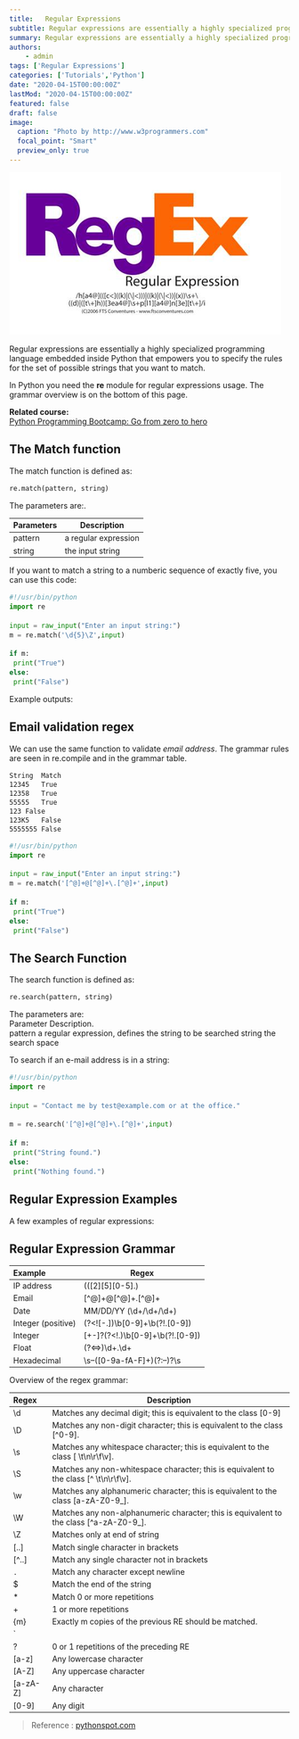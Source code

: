 ```yaml
---
title:   Regular Expressions
subtitle: Regular expressions are essentially a highly specialized programming language embedded inside Python that empowers you to specify the rules for the set of possible strings that you want to match.  
summary: Regular expressions are essentially a highly specialized programming language embedded inside Python that empowers you to specify the rules for the set of possible strings that you want to match.  
authors:
    - admin
tags: ['Regular Expressions']
categories: ['Tutorials','Python']
date: "2020-04-15T00:00:00Z"
lastMod: "2020-04-15T00:00:00Z"
featured: false
draft: false
image:
  caption: "Photo by http://www.w3programmers.com"
  focal_point: "Smart"
  preview_only: true
---
```


![](featured.jpg)

Regular expressions are essentially a highly specialized programming language embedded inside Python that empowers you to specify the rules for the set of possible strings that you want to match.

In Python you need the  **re**  module for regular expressions usage. The grammar overview is on the bottom of this page.

**Related course:**  
[Python Programming Bootcamp: Go from zero to hero](https://gum.co/dcsp)  

## The Match function

  
The match function is defined as:
```py
re.match(pattern, string)  
```

The parameters are:.  

| Parameters | Description|
|-------|------------|
| pattern | a regular expression |
| string |the input string  |

If you want to match a string to a numberic sequence of exactly five, you can use this code:

```py
#!/usr/bin/python  
import re  
  
input = raw_input("Enter an input string:")  
m = re.match('\d{5}\Z',input)  
  
if m:  
 print("True")  
else:  
 print("False")  
```
Example outputs:

## Email validation regex

  
We can use the same function to validate  _email address_. The grammar rules are seen in re.compile and in the grammar table.
```text
String	Match
12345	True
12358	True
55555	True
123	False
123K5	False
5555555	False
```
```py
#!/usr/bin/python  
import re  
  
input = raw_input("Enter an input string:")  
m = re.match('[^@]+@[^@]+\.[^@]+',input)  
  
if m:  
 print("True")  
else:  
 print("False")  
```
## The Search Function

  
The search function is defined as:
```py
re.search(pattern, string)  
```
The parameters are:  
Parameter	Description.  
pattern	a regular expression, defines the string to be searched
string	the search space

To search if an e-mail address is in a string:
```py
#!/usr/bin/python  
import re  
  
input = "Contact me by test@example.com or at the office."  
  
m = re.search('[^@]+@[^@]+\.[^@]+',input)  
  
if m:  
 print("String found.")  
else:  
 print("Nothing found.")  
```

## Regular Expression Examples

  
A few examples of regular expressions:  

## Regular Expression Grammar

|Example|Regex|
|:--------|--------------|
|IP address|	(([2][5][0-5]\.)|([2][0-4][0-9]\.)|([0-1]?[0-9]?[0-9]\.)){3}(([2][5][0-5])|([2][0-4][0-9])|([0-1]?[0-9]?[0-9]))|
|Email|	[^@]+@[^@]+\.[^@]+|  
|Date |MM/DD/YY	(\d+/\d+/\d+)|  
|Integer (positive)|	(?<![-.])\b[0-9]+\b(?!\.[0-9])|  
|Integer|	[+-]?(?<!\.)\b[0-9]+\b(?!\.[0-9])|  
|Float|	(?<=>)\d+.\d+|\d+|  
|Hexadecimal	|\s–([0-9a-fA-F]+)(?:–)?\s|  


Overview of the regex grammar:

|Regex	|Description|
|:-----------|---------------------------------|  
|\d|	Matches any decimal digit; this is equivalent to the class [0-9]|
|\D	|Matches any non-digit character; this is equivalent to the class [^0-9]. |
|\s|	Matches any whitespace character; this is equivalent to the class [ \t\n\r\f\v].|
|\S|	Matches any non-whitespace character; this is equivalent to the class [^ \t\n\r\f\v].|
|\w|	Matches any alphanumeric character; this is equivalent to the class [a-zA-Z0-9_].|
|\W|	Matches any non-alphanumeric character; this is equivalent to the class [^a-zA-Z0-9_].|
|\Z	|Matches only at end of string|
|[..]	|Match single character in brackets|
|[^..]|	Match any single character not in brackets|
|`.`	|Match any character except newline|
|$	|Match the end of the string|
|*	|Match 0 or more repetitions|
|+	|1 or more repetitions|
|{m}|Exactly m copies of the previous RE should be matched.|
| `||`	|Match A or B [A|B] |
|?|	0 or 1 repetitions of the preceding RE|
|[a-z]|	Any lowercase character|
|[A-Z]	|Any uppercase character|
|[a-zA-Z]	|Any character|
|[0-9]	|Any digit|

> Reference : [pythonspot.com](https://pythonspot.com/regular-expressions/)